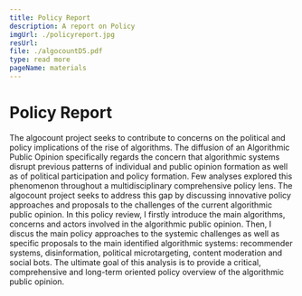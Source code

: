 ```yaml
---
title: Policy Report
description: A report on Policy
imgUrl: ./policyreport.jpg
resUrl: 
file: ./algocountD5.pdf
type: read more
pageName: materials
---
```


# Policy Report

The algocount project seeks to contribute to concerns on the political and policy implications of the rise of algorithms. The diffusion of an Algorithmic Public Opinion specifically regards the concern that algorithmic systems disrupt previous patterns of individual and public opinion formation as well as of political participation and policy formation. Few analyses explored this phenomenon throughout a multidisciplinary comprehensive policy lens. The algocount project seeks to address this gap by discussing innovative policy approaches and proposals to the challenges of the current algorithmic public opinion. In this policy review, I firstly introduce the main algorithms, concerns
and actors involved in the algorithmic public opinion. Then, I discus the main policy approaches to the systemic challenges as well as specific proposals to the main identified algorithmic systems: recommender systems, disinformation, political microtargeting, content moderation and social bots. The ultimate goal of this analysis is to provide a critical, comprehensive and long-term oriented policy overview of the algorithmic public opinion.



